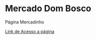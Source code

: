 # Mercado Dom Bosco
 Página Mercadinho

 <a href="https://igorarauj0.github.io/Mercado-Dom-Bosco/" target="_blank">
      Link de Acesso a página
    </a>
